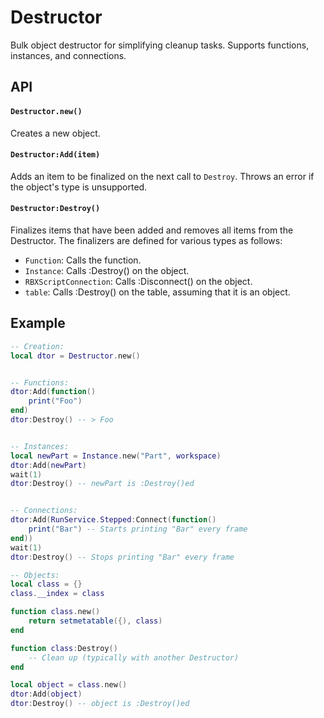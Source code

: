 # Destructor

Bulk object destructor for simplifying cleanup tasks. Supports functions, instances, and connections.

## API

#### `Destructor.new()`

Creates a new object.

#### `Destructor:Add(item)`

Adds an item to be finalized on the next call to `Destroy`.
Throws an error if the object's type is unsupported.

#### `Destructor:Destroy()`

Finalizes items that have been added and removes all items from the Destructor.
The finalizers are defined for various types as follows:
- `Function`: Calls the function.
- `Instance`: Calls :Destroy() on the object.
- `RBXScriptConnection`: Calls :Disconnect() on the object.
- `table`: Calls :Destroy() on the table, assuming that it is an object.

## Example

```lua
-- Creation:
local dtor = Destructor.new()


-- Functions:
dtor:Add(function()
    print("Foo")
end)
dtor:Destroy() -- > Foo


-- Instances:
local newPart = Instance.new("Part", workspace)
dtor:Add(newPart)
wait(1)
dtor:Destroy() -- newPart is :Destroy()ed


-- Connections:
dtor:Add(RunService.Stepped:Connect(function()
    print("Bar") -- Starts printing "Bar" every frame
end))
wait(1)
dtor:Destroy() -- Stops printing "Bar" every frame

-- Objects:
local class = {}
class.__index = class

function class.new()
    return setmetatable({), class)
end

function class:Destroy()
    -- Clean up (typically with another Destructor)
end

local object = class.new()
dtor:Add(object)
dtor:Destroy() -- object is :Destroy()ed
```
